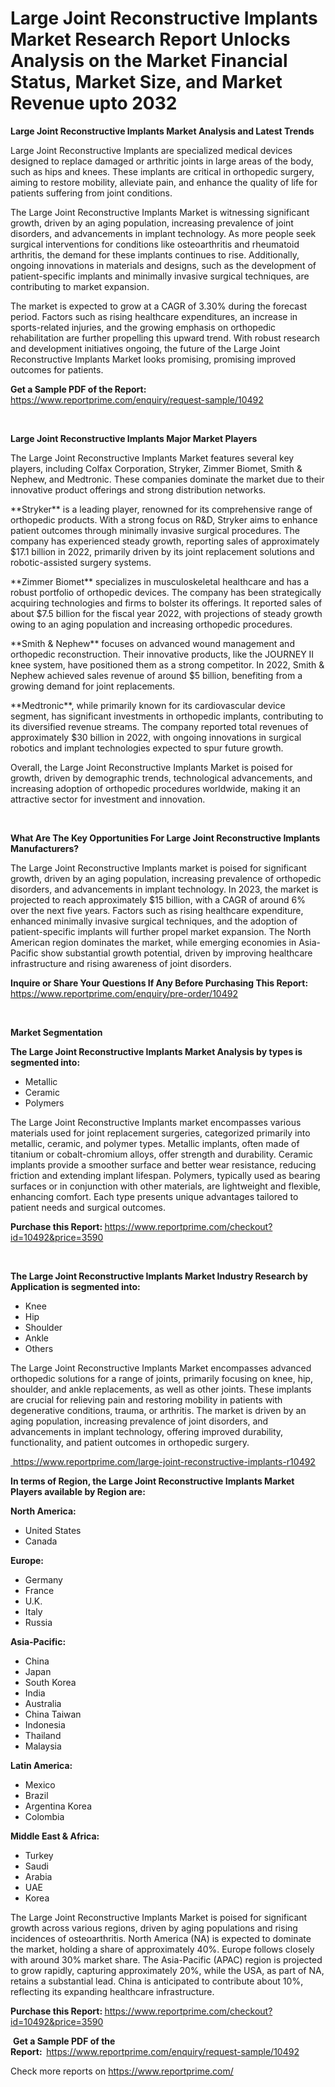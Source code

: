 <p><h1>Large Joint Reconstructive Implants Market Research Report Unlocks Analysis on the Market Financial Status, Market Size, and Market Revenue upto 2032</h1></p><p><strong>Large Joint Reconstructive Implants Market Analysis and Latest Trends</strong></p>
<p><p>Large Joint Reconstructive Implants are specialized medical devices designed to replace damaged or arthritic joints in large areas of the body, such as hips and knees. These implants are critical in orthopedic surgery, aiming to restore mobility, alleviate pain, and enhance the quality of life for patients suffering from joint conditions.</p><p>The Large Joint Reconstructive Implants Market is witnessing significant growth, driven by an aging population, increasing prevalence of joint disorders, and advancements in implant technology. As more people seek surgical interventions for conditions like osteoarthritis and rheumatoid arthritis, the demand for these implants continues to rise. Additionally, ongoing innovations in materials and designs, such as the development of patient-specific implants and minimally invasive surgical techniques, are contributing to market expansion.</p><p>The market is expected to grow at a CAGR of 3.30% during the forecast period. Factors such as rising healthcare expenditures, an increase in sports-related injuries, and the growing emphasis on orthopedic rehabilitation are further propelling this upward trend. With robust research and development initiatives ongoing, the future of the Large Joint Reconstructive Implants Market looks promising, promising improved outcomes for patients.</p></p>
<p><strong>Get a Sample PDF of the Report:&nbsp;</strong> <a href="https://www.reportprime.com/enquiry/request-sample/10492?utm_campaign=2627&utm_medium=2&utm_source=Github&utm_content=ia&utm_term=20032025&utm_id=large-joint-reconstructive-implants">https://www.reportprime.com/enquiry/request-sample/10492</a></p>
<p>&nbsp;</p>
<p><strong>Large Joint Reconstructive Implants Major Market Players</strong></p>
<p><p>The Large Joint Reconstructive Implants Market features several key players, including Colfax Corporation, Stryker, Zimmer Biomet, Smith & Nephew, and Medtronic. These companies dominate the market due to their innovative product offerings and strong distribution networks.</p><p>**Stryker** is a leading player, renowned for its comprehensive range of orthopedic products. With a strong focus on R&D, Stryker aims to enhance patient outcomes through minimally invasive surgical procedures. The company has experienced steady growth, reporting sales of approximately $17.1 billion in 2022, primarily driven by its joint replacement solutions and robotic-assisted surgery systems.</p><p>**Zimmer Biomet** specializes in musculoskeletal healthcare and has a robust portfolio of orthopedic devices. The company has been strategically acquiring technologies and firms to bolster its offerings. It reported sales of about $7.5 billion for the fiscal year 2022, with projections of steady growth owing to an aging population and increasing orthopedic procedures.</p><p>**Smith & Nephew** focuses on advanced wound management and orthopedic reconstruction. Their innovative products, like the JOURNEY II knee system, have positioned them as a strong competitor. In 2022, Smith & Nephew achieved sales revenue of around $5 billion, benefiting from a growing demand for joint replacements.</p><p>**Medtronic**, while primarily known for its cardiovascular device segment, has significant investments in orthopedic implants, contributing to its diversified revenue streams. The company reported total revenues of approximately $30 billion in 2022, with ongoing innovations in surgical robotics and implant technologies expected to spur future growth.</p><p>Overall, the Large Joint Reconstructive Implants Market is poised for growth, driven by demographic trends, technological advancements, and increasing adoption of orthopedic procedures worldwide, making it an attractive sector for investment and innovation.</p></p>
<p>&nbsp;</p>
<p><strong>What Are The Key Opportunities For Large Joint Reconstructive Implants Manufacturers?</strong></p>
<p><p>The Large Joint Reconstructive Implants market is poised for significant growth, driven by an aging population, increasing prevalence of orthopedic disorders, and advancements in implant technology. In 2023, the market is projected to reach approximately $15 billion, with a CAGR of around 6% over the next five years. Factors such as rising healthcare expenditure, enhanced minimally invasive surgical techniques, and the adoption of patient-specific implants will further propel market expansion. The North American region dominates the market, while emerging economies in Asia-Pacific show substantial growth potential, driven by improving healthcare infrastructure and rising awareness of joint disorders.</p></p>
<p><strong>Inquire or Share Your Questions If Any Before Purchasing This Report:</strong> <a href="https://www.reportprime.com/enquiry/pre-order/10492?utm_campaign=2627&utm_medium=2&utm_source=Github&utm_content=ia&utm_term=20032025&utm_id=large-joint-reconstructive-implants">https://www.reportprime.com/enquiry/pre-order/10492</a></p>
<p>&nbsp;</p>
<p><strong>Market Segmentation</strong></p>
<p><strong>The Large Joint Reconstructive Implants Market Analysis by types is segmented into:</strong></p>
<p><ul><li>Metallic</li><li>Ceramic</li><li>Polymers</li></ul></p>
<p><p>The Large Joint Reconstructive Implants market encompasses various materials used for joint replacement surgeries, categorized primarily into metallic, ceramic, and polymer types. Metallic implants, often made of titanium or cobalt-chromium alloys, offer strength and durability. Ceramic implants provide a smoother surface and better wear resistance, reducing friction and extending implant lifespan. Polymers, typically used as bearing surfaces or in conjunction with other materials, are lightweight and flexible, enhancing comfort. Each type presents unique advantages tailored to patient needs and surgical outcomes.</p></p>
<p><strong>Purchase this Report:&nbsp;</strong><a href="https://www.reportprime.com/checkout?id=10492&price=3590&utm_campaign=2627&utm_medium=2&utm_source=Github&utm_content=ia&utm_term=20032025&utm_id=large-joint-reconstructive-implants">https://www.reportprime.com/checkout?id=10492&price=3590</a></p>
<p>&nbsp;</p>
<p><strong>The Large Joint Reconstructive Implants Market Industry Research by Application is segmented into:</strong></p>
<p><ul><li>Knee</li><li>Hip</li><li>Shoulder</li><li>Ankle</li><li>Others</li></ul></p>
<p><p>The Large Joint Reconstructive Implants Market encompasses advanced orthopedic solutions for a range of joints, primarily focusing on knee, hip, shoulder, and ankle replacements, as well as other joints. These implants are crucial for relieving pain and restoring mobility in patients with degenerative conditions, trauma, or arthritis. The market is driven by an aging population, increasing prevalence of joint disorders, and advancements in implant technology, offering improved durability, functionality, and patient outcomes in orthopedic surgery.</p></p>
<p><a href="https://www.reportprime.com/large-joint-reconstructive-implants-r10492?utm_campaign=2627&utm_medium=2&utm_source=Github&utm_content=ia&utm_term=20032025&utm_id=large-joint-reconstructive-implants">&nbsp;https://www.reportprime.com/large-joint-reconstructive-implants-r10492</a></p>
<p><strong>In terms of Region, the Large Joint Reconstructive Implants Market Players available by Region are:</strong></p>
<p>
    <p> <strong> North America: </strong>
        <ul>
            <li>United States</li>
            <li>Canada</li>
        </ul>
        </p> 
    <p> <strong> Europe: </strong>
        <ul>
            <li>Germany</li>
            <li>France</li>
            <li>U.K.</li>
            <li>Italy</li>
            <li>Russia</li>
        </ul>
        </p> 
    <p> <strong> Asia-Pacific: </strong>
        <ul>
            <li>China</li>
            <li>Japan</li>
            <li>South Korea</li>
            <li>India</li>
            <li>Australia</li>
            <li>China Taiwan</li>
            <li>Indonesia</li>
            <li>Thailand</li>
            <li>Malaysia</li>
        </ul>
        </p> 
    <p> <strong> Latin America: </strong>
        <ul>
            <li>Mexico</li>
            <li>Brazil</li>
            <li>Argentina Korea</li>
            <li>Colombia</li>
        </ul>
        </p> 
    <p> <strong> Middle East & Africa: </strong>
        <ul>
            <li>Turkey</li>
            <li>Saudi</li>
            <li>Arabia</li>
            <li>UAE</li>
            <li>Korea</li>
        </ul>
    </p>
    </p>
<p><p>The Large Joint Reconstructive Implants Market is poised for significant growth across various regions, driven by aging populations and rising incidences of osteoarthritis. North America (NA) is expected to dominate the market, holding a share of approximately 40%. Europe follows closely with around 30% market share. The Asia-Pacific (APAC) region is projected to grow rapidly, capturing approximately 20%, while the USA, as part of NA, retains a substantial lead. China is anticipated to contribute about 10%, reflecting its expanding healthcare infrastructure. </p></p>
<p><strong>Purchase this Report: </strong><a href="https://www.reportprime.com/checkout?id=10492&price=3590&utm_campaign=2627&utm_medium=2&utm_source=Github&utm_content=ia&utm_term=20032025&utm_id=large-joint-reconstructive-implants">https://www.reportprime.com/checkout?id=10492&price=3590</a></p>
<p>&nbsp;<strong>Get a Sample PDF of the Report:&nbsp;&nbsp;</strong><a href="https://www.reportprime.com/enquiry/request-sample/10492?utm_campaign=2627&utm_medium=2&utm_source=Github&utm_content=ia&utm_term=20032025&utm_id=large-joint-reconstructive-implants">https://www.reportprime.com/enquiry/request-sample/10492</a></p>
<p><strong></strong></p>
<p>Check more reports on <a href="https://www.reportprime.com/?utm_campaign=2627&utm_medium=2&utm_source=Github&utm_content=ia&utm_term=20032025&utm_id=large-joint-reconstructive-implants">https://www.reportprime.com/</a></p>